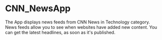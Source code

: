 # CNN_NewsApp
The App displays
news feeds from CNN News in Technology category. News feeds allow you to see when
websites have added new content. You can get the latest headlines, as soon as it's
published.
